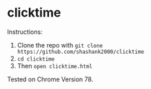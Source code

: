 # clicktime
Instructions:
1. Clone the repo with ``git clone https://github.com/shashank2000/clicktime``
2. `cd clicktime`
3. Then ``open clicktime.html``

Tested on Chrome Version 78.
